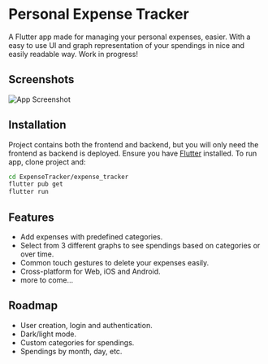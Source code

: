 
# Personal Expense Tracker 

A Flutter app made for managing your personal expenses, easier.
With a easy to use UI and graph representation of your spendings in nice and easily readable way. Work in progress!


## Screenshots

![App Screenshot](https://via.placeholder.com/468x300?text=App+Screenshot+Here)


## Installation

Project contains both the frontend and backend, but you will only need the frontend as backend is deployed.
Ensure you have [Flutter](https://flutter.dev/docs/get-started/install) installed.
To run app, clone project and:

```bash
cd ExpenseTracker/expense_tracker
flutter pub get
flutter run
```
    
## Features

- Add expenses with predefined categories. 
- Select from 3 different graphs to see spendings based on categories or over time.
- Common touch gestures to delete your expenses easily.
- Cross-platform for Web, iOS and Android.
- more to come...


## Roadmap

- User creation, login and authentication.
- Dark/light mode.
- Custom categories for spendings.
- Spendings by month, day, etc. 



